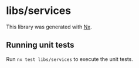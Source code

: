 # libs/services

This library was generated with [Nx](https://nx.dev).

## Running unit tests

Run `nx test libs/services` to execute the unit tests.
